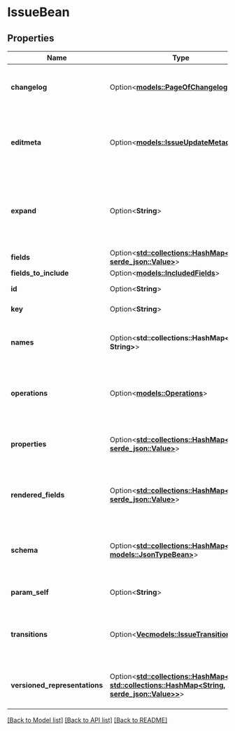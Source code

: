 # IssueBean

## Properties

Name | Type | Description | Notes
------------ | ------------- | ------------- | -------------
**changelog** | Option<[**models::PageOfChangelogs**](PageOfChangelogs.md)> | Details of changelogs associated with the issue. | [optional][readonly]
**editmeta** | Option<[**models::IssueUpdateMetadata**](IssueUpdateMetadata.md)> | The metadata for the fields on the issue that can be amended. | [optional][readonly]
**expand** | Option<**String**> | Expand options that include additional issue details in the response. | [optional][readonly]
**fields** | Option<[**std::collections::HashMap<String, serde_json::Value>**](serde_json::Value.md)> |  | [optional]
**fields_to_include** | Option<[**models::IncludedFields**](IncludedFields.md)> |  | [optional]
**id** | Option<**String**> | The ID of the issue. | [optional][readonly]
**key** | Option<**String**> | The key of the issue. | [optional][readonly]
**names** | Option<**std::collections::HashMap<String, String>**> | The ID and name of each field present on the issue. | [optional][readonly]
**operations** | Option<[**models::Operations**](Operations.md)> | The operations that can be performed on the issue. | [optional][readonly]
**properties** | Option<[**std::collections::HashMap<String, serde_json::Value>**](serde_json::Value.md)> | Details of the issue properties identified in the request. | [optional][readonly]
**rendered_fields** | Option<[**std::collections::HashMap<String, serde_json::Value>**](serde_json::Value.md)> | The rendered value of each field present on the issue. | [optional][readonly]
**schema** | Option<[**std::collections::HashMap<String, models::JsonTypeBean>**](JsonTypeBean.md)> | The schema describing each field present on the issue. | [optional][readonly]
**param_self** | Option<**String**> | The URL of the issue details. | [optional][readonly]
**transitions** | Option<[**Vec<models::IssueTransition>**](IssueTransition.md)> | The transitions that can be performed on the issue. | [optional][readonly]
**versioned_representations** | Option<[**std::collections::HashMap<String, std::collections::HashMap<String, serde_json::Value>>**](std::collections::HashMap.md)> | The versions of each field on the issue. | [optional][readonly]

[[Back to Model list]](../README.md#documentation-for-models) [[Back to API list]](../README.md#documentation-for-api-endpoints) [[Back to README]](../README.md)



